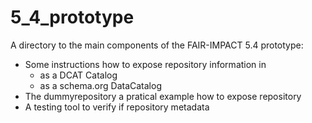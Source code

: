 # 5_4_prototype

A directory to the main components of the FAIR-IMPACT 5.4 prototype:

* Some instructions how to expose repository information in
  * as a DCAT Catalog
  * as a schema.org DataCatalog
* The dummyrepository a pratical example how to expose repository
* A testing tool to verify if repository metadata
